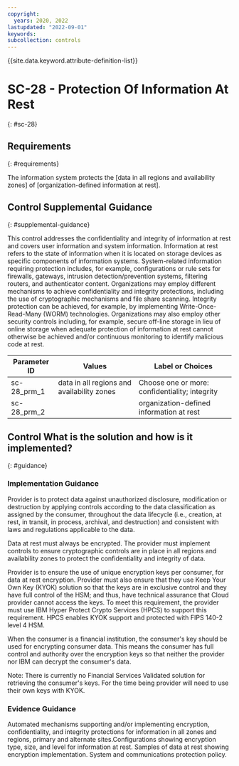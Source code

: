 ```yaml
---
copyright:
  years: 2020, 2022
lastupdated: "2022-09-01"
keywords: 
subcollection: controls
---
```



{{site.data.keyword.attribute-definition-list}}


# SC-28 - Protection Of Information At Rest
{: #sc-28}

## Requirements
{: #requirements}

The information system protects the [data in all regions and availability zones] of [organization-defined information at rest].

## Control Supplemental Guidance
{: #supplemental-guidance}

This control addresses the confidentiality and integrity of information at rest and covers user information and system information. Information at rest refers to the state of information when it is located on storage devices as specific components of information systems. System-related information requiring protection includes, for example, configurations or rule sets for firewalls, gateways, intrusion detection/prevention systems, filtering routers, and authenticator content. Organizations may employ different mechanisms to achieve confidentiality and integrity protections, including the use of cryptographic mechanisms and file share scanning. Integrity protection can be achieved, for example, by implementing Write-Once-Read-Many (WORM) technologies. Organizations may also employ other security controls including, for example, secure off-line storage in lieu of online storage when adequate protection of information at rest cannot otherwise be achieved and/or continuous monitoring to identify malicious code at rest.

| Parameter ID | Values | Label or Choices |
|---|---|---|
| sc-28_prm_1 | data in all regions and availability zones | Choose one or more: confidentiality; integrity |
| sc-28_prm_2 |  | organization-defined information at rest |

## Control What is the solution and how is it implemented?
{: #guidance}

### Implementation Guidance

Provider is to protect data against unauthorized disclosure, modification or destruction by applying controls according to the data classification as assigned by the consumer, throughout the data lifecycle (i.e., creation, at rest, in transit, in process, archival, and destruction) and consistent with laws and regulations applicable to the data.

Data at rest must always be encrypted.  The provider must implement controls to ensure cryptographic controls are in place in all regions and availability zones to protect the confidentiality and integrity of data.

Provider is to ensure the use of unique encryption keys per consumer, for data at rest encryption.  Provider must also ensure that they use Keep Your Own Key (KYOK) solution so that the keys are in exclusive control and they have full control of the HSM; and thus, have technical assurance that Cloud provider cannot access the keys.  To meet this requirement, the provider must use IBM Hyper Protect Crypto Services (HPCS) to support this requirement.  HPCS enables KYOK support and protected with FIPS 140-2 level 4 HSM.

When the consumer is a financial institution, the consumer&#39;s key should be used for encrypting consumer data. This means the consumer has full control and authority over the encryption keys so that neither the provider nor IBM can decrypt the consumer&#39;s data.

Note: There is currently no Financial Services Validated solution for retrieving the consumer&#39;s keys. For the time being provider will need to use their own keys with KYOK.

### Evidence Guidance

Automated mechanisms supporting and/or implementing encryption, confidentiality, and integrity protections for information in all zones and regions, primary and alternate sites.Configurations showing encryption type, size, and level for information at rest. Samples of data at rest showing encryption implementation. System and communications protection policy.
